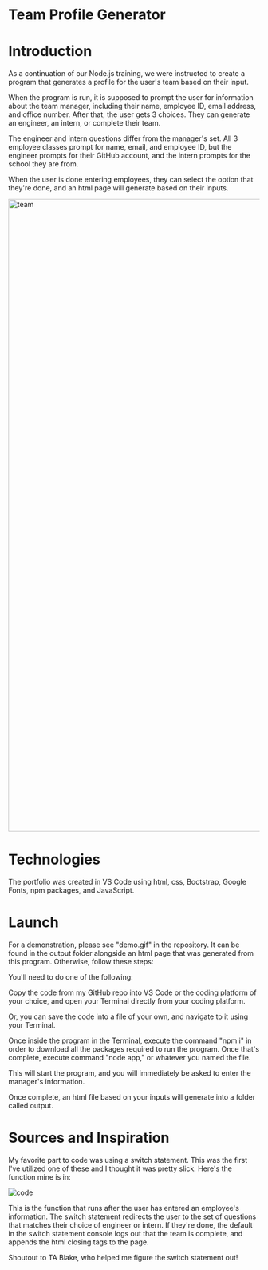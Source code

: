 # Team Profile Generator

# Introduction

As a continuation of our Node.js training, we were instructed to create a program that generates a profile for the user's team based on their input.

When the program is run, it is supposed to prompt the user for information about the team manager, including their name, employee ID, email address, and office number. After that, the user gets 3 choices. They can generate an engineer, an intern, or complete their team.

The engineer and intern questions differ from the manager's set. All 3 employee classes prompt for name, email, and employee ID, but the engineer prompts for their GitHub account, and the intern prompts for the school they are from.

When the user is done entering employees, they can select the option that they're done, and an html page will generate based on their inputs.

<img width="1265" alt="team" src="https://user-images.githubusercontent.com/53587397/72470541-9741eb80-37a6-11ea-86b3-ed8de3f9981e.png">

# Technologies

The portfolio was created in VS Code using html, css, Bootstrap, Google Fonts, npm packages, and JavaScript.

# Launch

For a demonstration, please see "demo.gif" in the repository. It can be found in the output folder alongside an html page that was generated from this program. Otherwise, follow these steps:

You'll need to do one of the following:

Copy the code from my GitHub repo into VS Code or the coding platform of your choice, and open your Terminal directly from your coding platform.

Or, you can save the code into a file of your own, and navigate to it using your Terminal.

Once inside the program in the Terminal, execute the command "npm i" in order to download all the packages required to run the program. Once that's complete, execute command "node app," or whatever you named the file.

This will start the program, and you will immediately be asked to enter the manager's information.

Once complete, an html file based on your inputs will generate into a folder called output.

# Sources and Inspiration

My favorite part to code was using a switch statement. This was the first I've utilized one of these and I thought it was pretty slick. Here's the function mine is in:

![code](https://user-images.githubusercontent.com/53587397/72470657-ba6c9b00-37a6-11ea-8d7d-b042f874745f.png)

This is the function that runs after the user has entered an employee's information. The switch statement redirects the user to the set of questions that matches their choice of engineer or intern. If they're done, the default in the switch statement console logs out that the team is complete, and appends the html closing tags to the page.

Shoutout to TA Blake, who helped me figure the switch statement out!